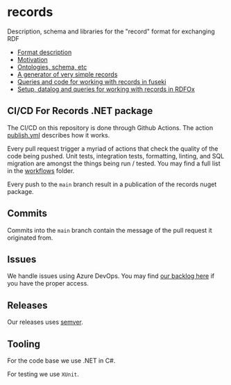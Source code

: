 # records
Description, schema and libraries for the "record" format for exchanging RDF

* [Format description](doc/format.md)
* [Motivation](doc/motivation.md)
* [Ontologies, schema, etc](schema/)
* [A generator of very simple records](src/RecordGenerator)
* [Queries and code for working with records in fuseki](src/fuseki)
* [Setup, datalog and queries for working with records in RDFOx](src/rdfox)


## CI/CD For Records .NET package
The CI/CD on this repository is done through Github Actions. The action [publish.yml](./.github/workflows/publish.yaml) describes how it works.

Every pull request trigger a myriad of actions that check the quality of the code being pushed. Unit tests, integration tests, formatting, linting, and SQL migration are amongst the things being run / tested. You may find a full list in the [workflows](./.github/workflows/) folder.

Every push to the `main` branch result in a publication of the records nuget package.

## Commits
Commits into the `main` branch contain the message of the pull request it originated from.

## Issues
We handle issues using Azure DevOps. You may find [our backlog here](https://dev.azure.com/EquinorASA/Spine/_backlogs/backlog/Semantic%20Infrastucture/Stories) if you have the proper access.

## Releases
Our releases uses [semver](https://semver.org/).

## Tooling
For the code base we use .NET in C#. 

For testing we use `XUnit`.